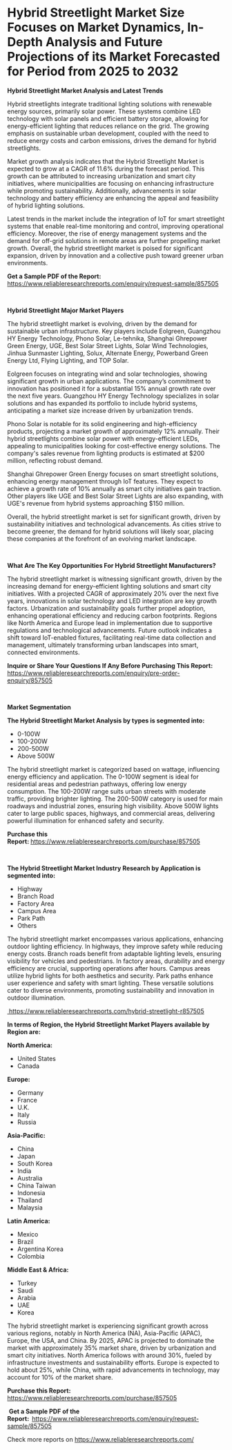 <p><h1>Hybrid Streetlight Market Size Focuses on Market Dynamics, In-Depth Analysis and Future Projections of its Market Forecasted for Period from 2025 to 2032</h1></p><p><strong>Hybrid Streetlight Market Analysis and Latest Trends</strong></p>
<p><p>Hybrid streetlights integrate traditional lighting solutions with renewable energy sources, primarily solar power. These systems combine LED technology with solar panels and efficient battery storage, allowing for energy-efficient lighting that reduces reliance on the grid. The growing emphasis on sustainable urban development, coupled with the need to reduce energy costs and carbon emissions, drives the demand for hybrid streetlights.</p><p>Market growth analysis indicates that the Hybrid Streetlight Market is expected to grow at a CAGR of 11.6% during the forecast period. This growth can be attributed to increasing urbanization and smart city initiatives, where municipalities are focusing on enhancing infrastructure while promoting sustainability. Additionally, advancements in solar technology and battery efficiency are enhancing the appeal and feasibility of hybrid lighting solutions.</p><p>Latest trends in the market include the integration of IoT for smart streetlight systems that enable real-time monitoring and control, improving operational efficiency. Moreover, the rise of energy management systems and the demand for off-grid solutions in remote areas are further propelling market growth. Overall, the hybrid streetlight market is poised for significant expansion, driven by innovation and a collective push toward greener urban environments.</p></p>
<p><strong>Get a Sample PDF of the Report:&nbsp;</strong> <a href="https://www.reliableresearchreports.com/enquiry/request-sample/857505?utm_campaign=2743&utm_medium=2&utm_source=Github&utm_content=ia&utm_term=07042025&utm_id=hybrid-streetlight">https://www.reliableresearchreports.com/enquiry/request-sample/857505</a></p>
<p>&nbsp;</p>
<p><strong>Hybrid Streetlight Major Market Players</strong></p>
<p><p>The hybrid streetlight market is evolving, driven by the demand for sustainable urban infrastructure. Key players include Eolgreen, Guangzhou HY Energy Technology, Phono Solar, Le-tehnika, Shanghai Ghrepower Green Energy, UGE, Best Solar Street Lights, Solar Wind Technologies, Jinhua Sunmaster Lighting, Solux, Alternate Energy, Powerband Green Energy Ltd, Flying Lighting, and TOP Solar.</p><p>Eolgreen focuses on integrating wind and solar technologies, showing significant growth in urban applications. The company’s commitment to innovation has positioned it for a substantial 15% annual growth rate over the next five years. Guangzhou HY Energy Technology specializes in solar solutions and has expanded its portfolio to include hybrid systems, anticipating a market size increase driven by urbanization trends.</p><p>Phono Solar is notable for its solid engineering and high-efficiency products, projecting a market growth of approximately 12% annually. Their hybrid streetlights combine solar power with energy-efficient LEDs, appealing to municipalities looking for cost-effective energy solutions. The company's sales revenue from lighting products is estimated at $200 million, reflecting robust demand.</p><p>Shanghai Ghrepower Green Energy focuses on smart streetlight solutions, enhancing energy management through IoT features. They expect to achieve a growth rate of 10% annually as smart city initiatives gain traction. Other players like UGE and Best Solar Street Lights are also expanding, with UGE's revenue from hybrid systems approaching $150 million.</p><p>Overall, the hybrid streetlight market is set for significant growth, driven by sustainability initiatives and technological advancements. As cities strive to become greener, the demand for hybrid solutions will likely soar, placing these companies at the forefront of an evolving market landscape.</p></p>
<p>&nbsp;</p>
<p><strong>What Are The Key Opportunities For Hybrid Streetlight Manufacturers?</strong></p>
<p><p>The hybrid streetlight market is witnessing significant growth, driven by the increasing demand for energy-efficient lighting solutions and smart city initiatives. With a projected CAGR of approximately 20% over the next five years, innovations in solar technology and LED integration are key growth factors. Urbanization and sustainability goals further propel adoption, enhancing operational efficiency and reducing carbon footprints. Regions like North America and Europe lead in implementation due to supportive regulations and technological advancements. Future outlook indicates a shift toward IoT-enabled fixtures, facilitating real-time data collection and management, ultimately transforming urban landscapes into smart, connected environments.</p></p>
<p><strong>Inquire or Share Your Questions If Any Before Purchasing This Report:</strong> <a href="https://www.reliableresearchreports.com/enquiry/pre-order-enquiry/857505?utm_campaign=2743&utm_medium=2&utm_source=Github&utm_content=ia&utm_term=07042025&utm_id=hybrid-streetlight">https://www.reliableresearchreports.com/enquiry/pre-order-enquiry/857505</a></p>
<p>&nbsp;</p>
<p><strong>Market Segmentation</strong></p>
<p><strong>The Hybrid Streetlight Market Analysis by types is segmented into:</strong></p>
<p><ul><li>0-100W</li><li>100-200W</li><li>200-500W</li><li>Above 500W</li></ul></p>
<p><p>The hybrid streetlight market is categorized based on wattage, influencing energy efficiency and application. The 0-100W segment is ideal for residential areas and pedestrian pathways, offering low energy consumption. The 100-200W range suits urban streets with moderate traffic, providing brighter lighting. The 200-500W category is used for main roadways and industrial zones, ensuring high visibility. Above 500W lights cater to large public spaces, highways, and commercial areas, delivering powerful illumination for enhanced safety and security.</p></p>
<p><strong>Purchase this Report:&nbsp;</strong><a href="https://www.reliableresearchreports.com/purchase/857505?utm_campaign=2743&utm_medium=2&utm_source=Github&utm_content=ia&utm_term=07042025&utm_id=hybrid-streetlight">https://www.reliableresearchreports.com/purchase/857505</a></p>
<p>&nbsp;</p>
<p><strong>The Hybrid Streetlight Market Industry Research by Application is segmented into:</strong></p>
<p><ul><li>Highway</li><li>Branch Road</li><li>Factory Area</li><li>Campus Area</li><li>Park Path</li><li>Others</li></ul></p>
<p><p>The hybrid streetlight market encompasses various applications, enhancing outdoor lighting efficiency. In highways, they improve safety while reducing energy costs. Branch roads benefit from adaptable lighting levels, ensuring visibility for vehicles and pedestrians. In factory areas, durability and energy efficiency are crucial, supporting operations after hours. Campus areas utilize hybrid lights for both aesthetics and security. Park paths enhance user experience and safety with smart lighting. These versatile solutions cater to diverse environments, promoting sustainability and innovation in outdoor illumination.</p></p>
<p><a href="https://www.reliableresearchreports.com/hybrid-streetlight-r857505?utm_campaign=2743&utm_medium=2&utm_source=Github&utm_content=ia&utm_term=07042025&utm_id=hybrid-streetlight">&nbsp;https://www.reliableresearchreports.com/hybrid-streetlight-r857505</a></p>
<p><strong>In terms of Region, the Hybrid Streetlight Market Players available by Region are:</strong></p>
<p>
    <p> <strong> North America: </strong>
        <ul>
            <li>United States</li>
            <li>Canada</li>
        </ul>
        </p> 
    <p> <strong> Europe: </strong>
        <ul>
            <li>Germany</li>
            <li>France</li>
            <li>U.K.</li>
            <li>Italy</li>
            <li>Russia</li>
        </ul>
        </p> 
    <p> <strong> Asia-Pacific: </strong>
        <ul>
            <li>China</li>
            <li>Japan</li>
            <li>South Korea</li>
            <li>India</li>
            <li>Australia</li>
            <li>China Taiwan</li>
            <li>Indonesia</li>
            <li>Thailand</li>
            <li>Malaysia</li>
        </ul>
        </p> 
    <p> <strong> Latin America: </strong>
        <ul>
            <li>Mexico</li>
            <li>Brazil</li>
            <li>Argentina Korea</li>
            <li>Colombia</li>
        </ul>
        </p> 
    <p> <strong> Middle East & Africa: </strong>
        <ul>
            <li>Turkey</li>
            <li>Saudi</li>
            <li>Arabia</li>
            <li>UAE</li>
            <li>Korea</li>
        </ul>
    </p>
    </p>
<p><p>The hybrid streetlight market is experiencing significant growth across various regions, notably in North America (NA), Asia-Pacific (APAC), Europe, the USA, and China. By 2025, APAC is projected to dominate the market with approximately 35% market share, driven by urbanization and smart city initiatives. North America follows with around 30%, fueled by infrastructure investments and sustainability efforts. Europe is expected to hold about 25%, while China, with rapid advancements in technology, may account for 10% of the market share.</p></p>
<p><strong>Purchase this Report: </strong><a href="https://www.reliableresearchreports.com/purchase/857505?utm_campaign=2743&utm_medium=2&utm_source=Github&utm_content=ia&utm_term=07042025&utm_id=hybrid-streetlight">https://www.reliableresearchreports.com/purchase/857505</a></p>
<p>&nbsp;<strong>Get a Sample PDF of the Report:&nbsp;&nbsp;</strong><a href="https://www.reliableresearchreports.com/enquiry/request-sample/857505?utm_campaign=2743&utm_medium=2&utm_source=Github&utm_content=ia&utm_term=07042025&utm_id=hybrid-streetlight">https://www.reliableresearchreports.com/enquiry/request-sample/857505</a></p>
<p><strong></strong></p>
<p>Check more reports on <a href="https://www.reliableresearchreports.com/?utm_campaign=2743&utm_medium=2&utm_source=Github&utm_content=ia&utm_term=07042025&utm_id=hybrid-streetlight">https://www.reliableresearchreports.com/</a></p>